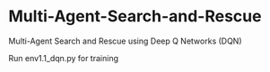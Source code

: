 # Multi-Agent-Search-and-Rescue
Multi-Agent Search and Rescue using Deep Q Networks (DQN)

Run env1.1_dqn.py for training
